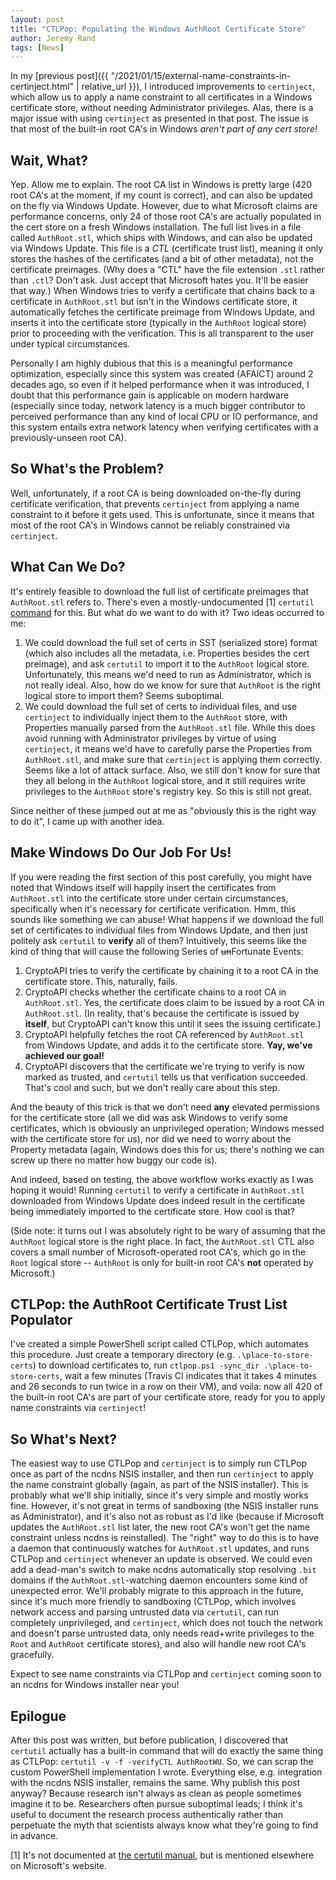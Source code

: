 ```yaml
---
layout: post
title: "CTLPop: Populating the Windows AuthRoot Certificate Store"
author: Jeremy Rand
tags: [News]
---
```


In my [previous post]({{ "/2021/01/15/external-name-constraints-in-certinject.html" | relative_url }}), I introduced improvements to `certinject`, which allow us to apply a name constraint to all certificates in a Windows certificate store, without needing Administrator privileges.  Alas, there is a major issue with using `certinject` as presented in that post.  The issue is that most of the built-in root CA's in Windows *aren't part of any cert store!*

## Wait, What?

Yep.  Allow me to explain.  The root CA list in Windows is pretty large (420 root CA's at the moment, if my count is correct), and can also be updated on the fly via Windows Update.  However, due to what Microsoft claims are performance concerns, only 24 of those root CA's are actually populated in the cert store on a fresh Windows installation.  The full list lives in a file called `AuthRoot.stl`, which ships with Windows, and can also be updated via Windows Update.  This file is a *CTL* (certificate trust list), meaning it only stores the hashes of the certificates (and a bit of other metadata), not the certificate preimages.  (Why does a "CTL" have the file extension `.stl` rather than `.ctl`?  Don't ask.  Just accept that Microsoft hates you.  It'll be easier that way.)  When Windows tries to verify a certificate that chains back to a certificate in `AuthRoot.stl` but isn't in the Windows certificate store, it automatically fetches the certificate preimage from Windows Update, and inserts it into the certificate store (typically in the `AuthRoot` logical store) prior to proceeding with the verification.  This is all transparent to the user under typical circumstances.

Personally I am highly dubious that this is a meaningful performance optimization, especially since this system was created (AFAICT) around 2 decades ago, so even if it helped performance when it was introduced, I doubt that this performance gain is applicable on modern hardware (especially since today, network latency is a much bigger contributor to perceived performance than any kind of local CPU or IO performance, and this system entails extra network latency when verifying certificates with a previously-unseen root CA).

## So What's the Problem?

Well, unfortunately, if a root CA is being downloaded on-the-fly during certificate verification, that prevents `certinject` from applying a name constraint to it before it gets used.  This is unfortunate, since it means that most of the root CA's in Windows cannot be reliably constrained via `certinject`.

## What Can We Do?

It's entirely feasible to download the full list of certificate preimages that `AuthRoot.stl` refers to.  There's even a mostly-undocumented [1] `certutil` [command](https://docs.microsoft.com/en-us/previous-versions/windows/it-pro/windows-server-2012-R2-and-2012/dn265983(v=ws.11)#new-certutil-options) for this.  But what do we want to do with it?  Two ideas occurred to me:

1. We could download the full set of certs in SST (serialized store) format (which also includes all the metadata, i.e. Properties besides the cert preimage), and ask `certutil` to import it to the `AuthRoot` logical store.  Unfortunately, this means we'd need to run as Administrator, which is not really ideal.  Also, how do we know for sure that `AuthRoot` is the right logical store to import them?  Seems suboptimal.
2. We could download the full set of certs to individual files, and use `certinject` to individually inject them to the `AuthRoot` store, with Properties manually parsed from the `AuthRoot.stl` file.  While this does avoid running with Administrator privileges by virtue of using `certinject`, it means we'd have to carefully parse the Properties from `AuthRoot.stl`, and make sure that `certinject` is applying them correctly.  Seems like a lot of attack surface.  Also, we still don't know for sure that they all belong in the `AuthRoot` logical store, and it still requires write privileges to the `AuthRoot` store's registry key.  So this is still not great.

Since neither of these jumped out at me as "obviously this is the right way to do it", I came up with another idea.

## Make Windows Do Our Job For Us!

If you were reading the first section of this post carefully, you might have noted that Windows itself will happily insert the certificates from `AuthRoot.stl` into the certificate store under certain circumstances, specifically when it's necessary for certificate verification.  Hmm, this sounds like something we can abuse!  What happens if we download the full set of certificates to individual files from Windows Update, and then just politely ask `certutil` to **verify** all of them?  Intuitively, this seems like the kind of thing that will cause the following Series of ~~un~~Fortunate Events:

1. CryptoAPI tries to verify the certificate by chaining it to a root CA in the certificate store.  This, naturally, fails.
2. CryptoAPI checks whether the certificate chains to a root CA in `AuthRoot.stl`.  Yes, the certificate does claim to be issued by a root CA in `AuthRoot.stl`.  (In reality, that's because the certificate is issued by **itself**, but CryptoAPI can't know this until it sees the issuing certificate.)
3. CryptoAPI helpfully fetches the root CA referenced by `AuthRoot.stl` from Windows Update, and adds it to the certificate store.  **Yay, we've achieved our goal!**
4. CryptoAPI discovers that the certificate we're trying to verify is now marked as trusted, and `certutil` tells us that verification succeeded.  That's cool and such, but we don't really care about this step.

And the beauty of this trick is that we don't need **any** elevated permissions for the certificate store (all we did was ask Windows to verify some certificates, which is obviously an unprivileged operation; Windows messed with the certificate store for us), nor did we need to worry about the Property metadata (again, Windows does this for us; there's nothing we can screw up there no matter how buggy our code is).

And indeed, based on testing, the above workflow works exactly as I was hoping it would!  Running `certutil` to verify a certificate in `AuthRoot.stl` downloaded from Windows Update does indeed result in the certificate being immediately imported to the certificate store.  How cool is that?

(Side note: it turns out I was absolutely right to be wary of assuming that the `AuthRoot` logical store is the right place.  In fact, the `AuthRoot.stl` CTL also covers a small number of Microsoft-operated root CA's, which go in the `Root` logical store -- `AuthRoot` is only for built-in root CA's **not** operated by Microsoft.)

## CTLPop: the AuthRoot Certificate Trust List Populator

I've created a simple PowerShell script called CTLPop, which automates this procedure.  Just create a temporary directory (e.g. `.\place-to-store-certs`) to download certificates to, run `ctlpop.ps1 -sync_dir .\place-to-store-certs`, wait a few minutes (Travis CI indicates that it takes 4 minutes and 26 seconds to run twice in a row on their VM), and voila: now all 420 of the built-in root CA's are part of your certificate store, ready for you to apply name constraints via `certinject`!

## So What's Next?

The easiest way to use CTLPop and `certinject` is to simply run CTLPop once as part of the ncdns NSIS installer, and then run `certinject` to apply the name constraint globally (again, as part of the NSIS installer).  This is probably what we'll ship initially, since it's very simple and mostly works fine.  However, it's not great in terms of sandboxing (the NSIS installer runs as Administrator), and it's also not as robust as I'd like (because if Microsoft updates the `AuthRoot.stl` list later, the new root CA's won't get the name constraint unless ncdns is reinstalled).  The "right" way to do this is to have a daemon that continuously watches for `AuthRoot.stl` updates,  and runs CTLPop and `certinject` whenever an update is observed.  We could even add a dead-man's switch to make ncdns automatically stop resolving `.bit` domains if the `AuthRoot.stl`-watching daemon encounters some kind of unexpected error.  We'll probably migrate to this approach in the future, since it's much more friendly to sandboxing (CTLPop, which involves network access and parsing untrusted data via `certutil`, can run completely unprivileged, and `certinject`, which does not touch the network and doesn't parse untrusted data, only needs read+write privileges to the `Root` and `AuthRoot` certificate stores), and also will handle new root CA's gracefully.

Expect to see name constraints via CTLPop and `certinject` coming soon to an ncdns for Windows installer near you!

## Epilogue

After this post was written, but before publication, I discovered that `certutil` actually has a built-in command that will do exactly the same thing as CTLPop: `certutil -v -f -verifyCTL AuthRootWU`.  So, we can scrap the custom PowerShell implementation I wrote.  Everything else, e.g. integration with the ncdns NSIS installer, remains the same.  Why publish this post anyway?  Because research isn't always as clean as people sometimes imagine it to be.  Researchers often pursue suboptimal leads; I think it's useful to document the research process authentically rather than perpetuate the myth that scientists always know what they're going to find in advance.

[1] It's not documented at [the certutil manual](https://docs.microsoft.com/en-us/windows-server/administration/windows-commands/certutil), but is mentioned elsewhere on Microsoft's website.
